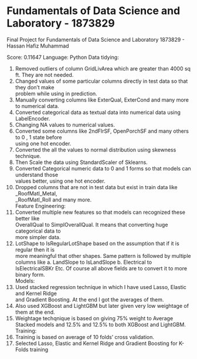 #  Fundamentals of Data Science and Laboratory - 1873829
Final Project for Fundamentals of Data Science and Laboratory
1873829	- Hassan	Hafiz	Muhammad


Score:	0.11647
Language:	Python
Data	tidying:
1. Removed	outliers	of	column	GridLivArea	which	are	greater	than	4000	sq	ft.	They	are	not	
needed.
2. Changed	values	of	some	particular	columns	directly	in	test	data	so	that	they	don’t	make	
problem	while	using	in	prediction.	
3. Manually	converting	columns	like	ExterQual,	ExterCond	and	many	more	to	numerical	data.
4. Converted	categorical	data as	textual	data into	numerical	data	using	LabelEncoder.	
5. Changing	NA	values	to	numerical	values.
6. Converted	some	columns	like	2ndFlrSF,	OpenPorchSF	and	many	others	to	0	,	1	state	before	
using	one	hot	encoder.	
7. Converted	the	all	the	values	to	normal	distribution	using	skewness	technique.	
8. Then	Scale	the	data	using	StandardScaler	of	Sklearns.	
9. Converted	Categorical	numeric	data	to	0	and	1	forms	so	that	models	can	understand	those	
values	better, using	one	hot	encoder.
10. Dropped	columns	that	are	not	in	test	data	but	exist	in	train	data	like	_RoofMatl_Metal,	
_RoofMatl_Roll and	many	more.	
Feature	Engineering:
1. Converted	multiple	new	features	so	that	models	can	recognized	these	better	like	
OverallQual to	SimplOverallQual.	It	means	that	converting	huge	categorical	data	to	
more	simpler data.	
2. LotShape to	IsRegularLotShape	based	on	the	assumption	that	if	it	is	regular	then	it	is	
more	meaningful	that	other	shapes.	Same	pattern	is	followed	by	multiple	columns	like
a. LandSlope to	IsLandSlope
b. Electrical to	IsElectricalSBKr
Etc.	Of	course	all	above	fields	are	to	convert	it	to	more	binary	form.	
Models:
1. Used	stacked	regression	technique	in	which	I	have	used	Lasso,	Elastic	and	Kernel	Ridge	
and	Gradient	Boosting.	At	the	end	I	got	the	averages	of	them.	
2. Also	used	XGBoost and	LightGBM	but	later	given very	low	weightage	of	them	at	the	end.	
3. Weightage	techqnique	is	based	on	giving	75%	weight	to	Average	Stacked	models	and	
12.5% and	12.5% to	both	XGBoost	and	LightGBM.	
Training:
1. Training	is	based	on	average	of	10	folds’ cross	validation.	
2. Selected	Lasso,	Elastic	and	Kernel	Ridge	and	Gradient	Boosting	for	K-Folds	training
